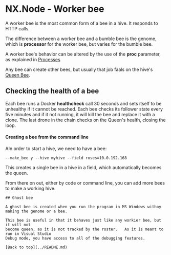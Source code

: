# NX.Node - Worker bee

A worker bee is the most common form of a bee in a hive.  It responds to HTTP calls.

The difference between a worker bee and a bumble bee is the genome, which is **processor**
for the worker bee, but varies for the bumble bee.

A worker bee's behavior can be altered by the use of the **proc** parameter, as explained
in [Processes](README_PROCS.md)

Any bee can create other bees, but usually that job faals on the hive's [Queen Bee](README_B_QUEEN.md).

## Checking the health of a bee

Each bee runs a Docker **healthcheck** call 30 seconds and sets itself to be unhealthy
if it cannot be reached.   Each bee checks its follower state every five minutes and if
it not running, it will kill the bee and replace it with a clone.  The last drone
in the chain checks on the Queen's health, closing the loop.

#### Creating a bee from the command line

AIn order to start a hive, we need to have a bee:
```
--make_bee y --hive myhive --field roses=10.0.192.168
```
This creates a single bee in a hive in a field, which automatically becomes the queen.

From there on out, either by code or command line, you can add more bees to make
a working hive.
```
## Ghost bee

A ghost bee is created when you run the program in MS Windows withoy making the genome or a bee.

This bee is useful in that it behaves just like any workier bee, but it will not
become queen, as it is not tracked by the roster.   As it is meant to run in Visual Studio
Debug mode, you have access to all of the debugging features.

[Back to top](../README.md)